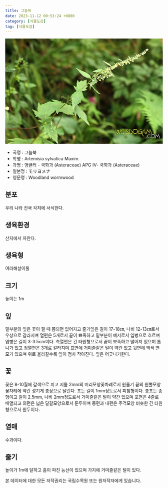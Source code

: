 ```yaml
---
title: 그늘쑥
date: 2023-11-12 00:53:24 +0800
category: [식물도감]
tag: [식물도감]
---
```




![그늘쑥](/assets/img/fileUpload/plants/basic/Compositae/Artemisia/10633/10633_1_th2.jpg)
- 국명 : 그늘쑥
- 학명 : Artemisia sylvatica Maxim.
- 과명 : 앵글러 - 국화과 (Asteraceae) APG Ⅳ- 국화과 (Asteraceae)
- 일본명 : モリヨメナ
- 영문명 : Woodland wormwood


## 분포
우리 나라 전국 각처에 서식한다.
## 생육환경
산지에서 자란다.
## 생육형
여러해살이풀 
## 크기
높이는 1m
## 잎
밑부분의 잎은 꽃이 필 때 쯤되면 없어지고 줄기잎은 길이 17-18㎝, 나비 12-13㎝로서 우상으로 갈라지며 열편은 5개로서 끝이 뾰족하고 밑부분이 예저로서 엽병으로 흐르며 엽병은 길이 3-3.5cm이다. 측열편은 긴 타원형으로서 끝이 뾰족하고 떨어져 있으며 톱니가 있고 정열편은 3개로 갈라지며 표면에 거미줄같은 털이 약간 있고 뒷면에 백색 면모가 있으며 위로 올라갈수록 잎이 점차 작아진다. 잎은 어긋나기한다.
## 꽃
꽃은 8-10월에 갈색으로 피고 지름 2mm의 머리모양꽃차례로서 원줄기 끝의 원뿔모양꽃차례에 약간 성기게 총상으로 달린다. 포는 길이 1mm정도로서 피침형이다. 총포는 종형이고 길이 2.5mm, 나비 2mm정도로서 거미줄같은 털이 약간 있으며 포편은 4줄로 배열되고 외편은 넓은 달걀모양으로서 둔두이며 중편과 내편은 주걱모양 비슷한 긴 타원형으로서 원두이다.
## 열매
수과이다.
## 줄기
높이가 1m에 달하고 홈이 파진 능선이 있으며 가지에 거미줄같은 털이 있다.






본 데이터에 대한 모든 저작권리는 국립수목원 또는 원저작자에게 있습니다.

